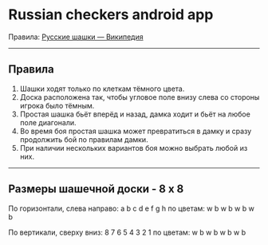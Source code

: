 # Russian checkers android app


Правила:  [Русские шашки — Википедия](https://ru.wikipedia.org/wiki/%D0%A0%D1%83%D1%81%D1%81%D0%BA%D0%B8%D0%B5_%D1%88%D0%B0%D1%88%D0%BA%D0%B8)
- - - -
## Правила
1. Шашки ходят только по клеткам тёмного цвета.
2. Доска расположена так, чтобы угловое поле внизу слева со стороны игрока было тёмным.
3. Простая шашка бьёт вперёд и назад, дамка ходит и бьёт на любое поле диагонали.
4. Во время боя простая шашка может превратиться в дамку и сразу продолжить бой по правилам дамки.
5. При наличии нескольких вариантов боя можно выбрать любой из них.
- - - -
## Размеры шашечной доски - 8 x 8
По горизонтали, слева направо:     a	b	c	d	e	f	g	h
по цветам:			  			  w	b	w	b	w	b	w	b

По вертикали, сверху вниз: 		  8	7	6	5	4	3	2	1
по цветам:						  w	b	w	b	w	b	w	b
